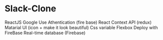 # Slack-Clone
ReactJS
Google Use Athentication (fire base)
React Context API (redux)
Matarial UI (icon + make it look beautiful)
Css variable
Flexbox
Deploy with FireBase
Real-time database (Firebase)
